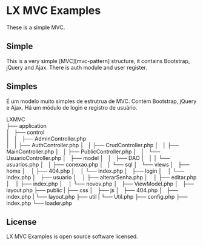# LX MVC Examples

These is a simple MVC.


## Simple

This is a very simple [MVC][mvc-pattern] structure, it contains Bootstrap, jQuery and Ajax.
There is auth module and user register.

## Simples

É um modelo muito simples de estrutrua de MVC. Contém Bootstrap, jQuery e Ajax.
Há um módulo de login e registro de usuário.



LXMVC <br/>
├── application<br/>
│   ├── control<br/>
│   │   ├── AdminController.php<br/>
│   │   ├── AuthController.php
│   │   ├── CrudController.php
│   │   ├── MainController.php
│   │   ├── PublicController.php
│   │   └── UsuarioController.php
│   ├── model
│   │   ├── DAO
│   │   │   └── usuarios.php
│   │   ├── conexao.php
│   │   └── sql
│   └── views
│       ├── home
│       │   ├── 404.php
│       │   └── index.php
│       ├── login
│       │   └── index.php
│       ├── usuario
│       │   ├── alterarSenha.php
│       │   ├── editar.php
│       │   ├── index.php
│       │   └── novov.php
│       ├── ViewModel.php
│       ├── layout.php
├── public
|    ├── css
│    ├── js
│    ├── 404.php
│    ├── index.php
|    └── layout.php
├── util
|    └── Util.php
├── config.php
├── index.php
└── loader.php

## License

LX MVC Examples is open source software licensed. 
